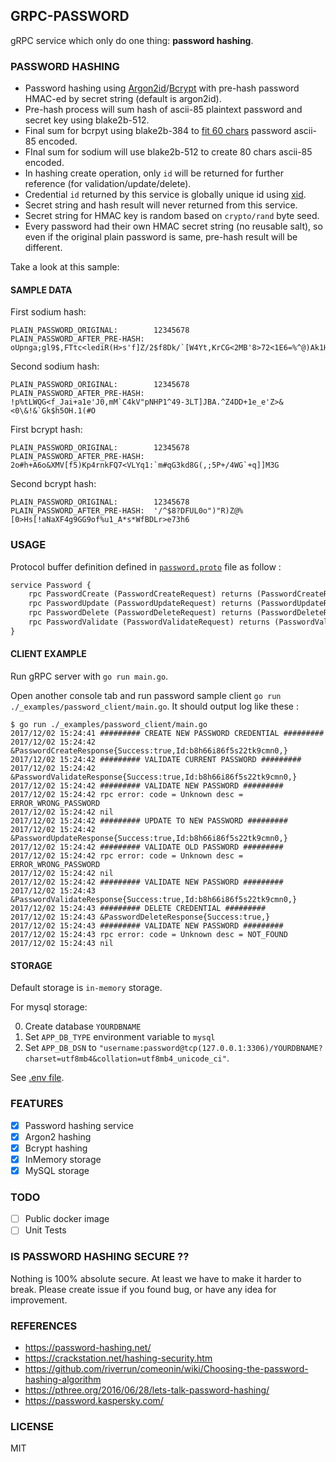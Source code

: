 ## GRPC-PASSWORD

gRPC service which only do one thing: **password hashing**.

### PASSWORD HASHING

- Password hashing using [Argon2id](https://en.wikipedia.org/wiki/Argon2)/[Bcrypt](https://en.wikipedia.org/wiki/Bcrypt) with pre-hash password HMAC-ed by secret string (default is argon2id).
- Pre-hash process will sum hash of ascii-85 plaintext password and secret key using blake2b-512.
- Final sum for bcrpyt using blake2b-384 to [fit 60 chars](https://security.stackexchange.com/questions/39849/does-bcrypt-have-a-maximum-password-length) password ascii-85 encoded.
- FInal sum for sodium will use blake2b-512 to create 80 chars ascii-85 encoded.
- In hashing create operation, only `id` will be returned for further reference (for validation/update/delete).
- Credential `id` returned by this service is globally unique id using [xid](https://github.com/rs/xid).
- Secret string and hash result will never returned from this service.
- Secret string for HMAC key is random based on `crypto/rand` byte seed.
- Every password had their own HMAC secret string (no reusable salt), so even if the original plain password is same, pre-hash result will be different.

Take a look at this sample:

#### SAMPLE DATA

First sodium hash:
```
PLAIN_PASSWORD_ORIGINAL:        12345678
PLAIN_PASSWORD_AFTER_PRE-HASH:  oUpnga;gl9$,FTtc<lediR(H>s'f]Z/2$f8Dk/`[W4Yt,KrCG<2MB'8>72<1E6=%^@)Ak1HIoIH9'I73
```

Second sodium hash:
```
PLAIN_PASSWORD_ORIGINAL:        12345678
PLAIN_PASSWORD_AFTER_PRE-HASH:  !p%tLWQG<f_Jai+a1e'J0,mM`C4kV"pNHP1^49-3LT]JBA.^Z4DD+1e_e'Z>&<0\&!&`Gk$h5OH.1(#O
```

First bcrypt hash:
```
PLAIN_PASSWORD_ORIGINAL:        12345678
PLAIN_PASSWORD_AFTER_PRE-HASH:  2o#h+A6o&XMV[f5)Kp4rnkFQ7<VLYq1:`m#qG3kd8G(,;5P+/4WG`+q]]M3G
```

Second bcrypt hash:
```
PLAIN_PASSWORD_ORIGINAL:        12345678
PLAIN_PASSWORD_AFTER_PRE-HASH:  '/^$8?DFUL0o")"R)Z@%[0>Hs[!aNaXF4g9GG9of%u1_A*s*WfBDLr>e73h6
```

### USAGE

Protocol buffer definition defined in [`password.proto`](proto/password.proto) file as follow :

```proto
service Password {
    rpc PasswordCreate (PasswordCreateRequest) returns (PasswordCreateResponse) {}
    rpc PasswordUpdate (PasswordUpdateRequest) returns (PasswordUpdateResponse) {}
    rpc PasswordDelete (PasswordDeleteRequest) returns (PasswordDeleteResponse) {}
    rpc PasswordValidate (PasswordValidateRequest) returns (PasswordValidateResponse) {}
}
```

#### CLIENT EXAMPLE

Run gRPC server with `go run main.go`.

Open another console tab and run password sample client `go run ./_examples/password_client/main.go`.
It should output log like these :

```
$ go run ./_examples/password_client/main.go
2017/12/02 15:24:41 ######### CREATE NEW PASSWORD CREDENTIAL #########
2017/12/02 15:24:42 &PasswordCreateResponse{Success:true,Id:b8h66i86f5s22tk9cmn0,}
2017/12/02 15:24:42 ######### VALIDATE CURRENT PASSWORD #########
2017/12/02 15:24:42 &PasswordValidateResponse{Success:true,Id:b8h66i86f5s22tk9cmn0,}
2017/12/02 15:24:42 ######### VALIDATE NEW PASSWORD #########
2017/12/02 15:24:42 rpc error: code = Unknown desc = ERROR_WRONG_PASSWORD
2017/12/02 15:24:42 nil
2017/12/02 15:24:42 ######### UPDATE TO NEW PASSWORD #########
2017/12/02 15:24:42 &PasswordUpdateResponse{Success:true,Id:b8h66i86f5s22tk9cmn0,}
2017/12/02 15:24:42 ######### VALIDATE OLD PASSWORD #########
2017/12/02 15:24:42 rpc error: code = Unknown desc = ERROR_WRONG_PASSWORD
2017/12/02 15:24:42 nil
2017/12/02 15:24:42 ######### VALIDATE NEW PASSWORD #########
2017/12/02 15:24:43 &PasswordValidateResponse{Success:true,Id:b8h66i86f5s22tk9cmn0,}
2017/12/02 15:24:43 ######### DELETE CREDENTIAL #########
2017/12/02 15:24:43 &PasswordDeleteResponse{Success:true,}
2017/12/02 15:24:43 ######### VALIDATE NEW PASSWORD #########
2017/12/02 15:24:43 rpc error: code = Unknown desc = NOT_FOUND
2017/12/02 15:24:43 nil
```

#### STORAGE

Default storage is `in-memory` storage.

For mysql storage:

0. Create database `YOURDBNAME`
1. Set `APP_DB_TYPE` environment variable to `mysql`
2. Set `APP_DB_DSN` to `"username:password@tcp(127.0.0.1:3306)/YOURDBNAME?charset=utf8mb4&collation=utf8mb4_unicode_ci"`.

See [.env file](.env.dist).

### FEATURES

- [x] Password hashing service
- [x] Argon2 hashing
- [x] Bcrypt hashing
- [x] InMemory storage
- [x] MySQL storage

### TODO

- [ ] Public docker image
- [ ] Unit Tests

### IS PASSWORD HASHING SECURE ??

Nothing is 100% absolute secure. At least we have to make it harder to break.
Please create issue if you found bug, or have any idea for improvement.

### REFERENCES

- https://password-hashing.net/
- https://crackstation.net/hashing-security.htm
- https://github.com/riverrun/comeonin/wiki/Choosing-the-password-hashing-algorithm
- https://pthree.org/2016/06/28/lets-talk-password-hashing/
- https://password.kaspersky.com/


### LICENSE

MIT